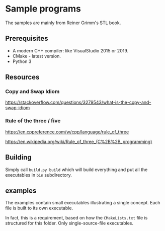 # Sample programs 

The samples are mainly from Reiner Grimm's STL book.

## Prerequisites

- A modern C++ compiler: like VisualStudio 2015 or 2019.
- CMake - latest version.
- Python 3

## Resources

### Copy and Swap Idiom
https://stackoverflow.com/questions/3279543/what-is-the-copy-and-swap-idiom

### Rule of the three / five
https://en.cppreference.com/w/cpp/language/rule_of_three

https://en.wikipedia.org/wiki/Rule_of_three_(C%2B%2B_programming)



## Building

Simply call `build.py build` which will build everything and put all the executables in `bin` subdirectory.

## examples

The examples contain small executables illustrating a single concept.
Each file is built to its own executable.

In fact, this is a requirement, based on how the `CMakeLists.txt` file is structured for this folder. Only single-source-file executables.

